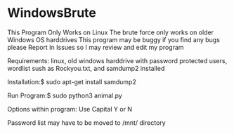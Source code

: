 # WindowsBrute
This Program Only Works on Linux
The brute force only works on older Windows OS harddrives
This program may be buggy if you find any bugs please Report In Issues so I may review and edit my program

Requirements:
linux,
old windows harddrive with password protected users,
wordlist sush as Rockyou.txt, and
samdump2 installed

Installation:$ sudo apt-get install samdump2

Run Program:$ sudo python3 animal.py

Options within program: Use Capital Y or N

Password list may have to be moved to /mnt/ directory 
